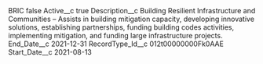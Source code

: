 <?xml version="1.0" encoding="UTF-8"?>
<CustomMetadata xmlns="http://soap.sforce.com/2006/04/metadata" xmlns:xsi="http://www.w3.org/2001/XMLSchema-instance" xmlns:xsd="http://www.w3.org/2001/XMLSchema">
    <label>BRIC</label>
    <protected>false</protected>
    <values>
        <field>Active__c</field>
        <value xsi:type="xsd:boolean">true</value>
    </values>
    <values>
        <field>Description__c</field>
        <value xsi:type="xsd:string">Building Resilient Infrastructure and Communities – Assists in building mitigation capacity, developing innovative solutions, establishing partnerships, funding building codes activities, implementing mitigation, and funding large infrastructure projects.</value>
    </values>
    <values>
        <field>End_Date__c</field>
        <value xsi:type="xsd:date">2021-12-31</value>
    </values>
    <values>
        <field>RecordType_Id__c</field>
        <value xsi:type="xsd:string">012t00000000Fk0AAE</value>
    </values>
    <values>
        <field>Start_Date__c</field>
        <value xsi:type="xsd:date">2021-08-13</value>
    </values>
</CustomMetadata>
